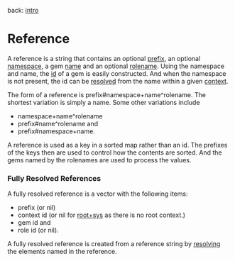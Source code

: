 back: [intro](../intro.md#Basics)

# Reference
A reference is a string that contains an optional [prefix](basics/prefix.md), an optional [namespace](basics/namespace.md), a gem [name](basics/name.md) and an optional [rolename](basics/rolename.md). Using the namespace and name, the [id](basics/id.md) of a gem is easily constructed. And when the namespace is not present, the id can be [resolved](basics/context.md#Resolving%20Names) from the name within a given [context](basics/context.md).

The form of a reference is prefix#namespace+name^rolename. The shortest variation is simply a name. Some other variations include
- namespace+name^rolename
- prefix#name^rolename and
- prefix#namespace+name.

A reference is used as a key in a sorted map rather than an id. The prefixes of the keys then are used to control how the contents are sorted. And the gems named by the rolenames are used to process the values.

### Fully Resolved References

A fully resolved reference is a vector with the following items:

- prefix (or nil)
- context id (or nil for [root+sys](basics/root+sys.md) as there is no root context.)
- gem id and
- role id (or nil).

A fully resolved reference is created from a reference string by [resolving](basics/context.md#Resolving%20Names) the elements named in the reference.